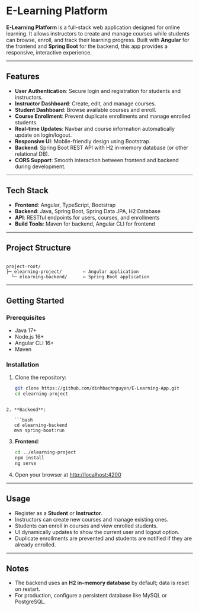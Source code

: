 
# E-Learning Platform

**E-Learning Platform** is a full-stack web application designed for online learning. It allows instructors to create and manage courses while students can browse, enroll, and track their learning progress. Built with **Angular** for the frontend and **Spring Boot** for the backend, this app provides a responsive, interactive experience.

---

## Features

- **User Authentication**: Secure login and registration for students and instructors.  
- **Instructor Dashboard**: Create, edit, and manage courses.  
- **Student Dashboard**: Browse available courses and enroll.  
- **Course Enrollment**: Prevent duplicate enrollments and manage enrolled students.  
- **Real-time Updates**: Navbar and course information automatically update on login/logout.  
- **Responsive UI**: Mobile-friendly design using Bootstrap.  
- **Backend**: Spring Boot REST API with H2 in-memory database (or other relational DB).  
- **CORS Support**: Smooth interaction between frontend and backend during development.

---

## Tech Stack

- **Frontend**: Angular, TypeScript, Bootstrap  
- **Backend**: Java, Spring Boot, Spring Data JPA, H2 Database  
- **API**: RESTful endpoints for users, courses, and enrollments  
- **Build Tools**: Maven for backend, Angular CLI for frontend  

---

## Project Structure

```

project-root/
├─ elearning-project/        ← Angular application
  └─ elearning-backend/      ← Spring Boot application

```

---

## Getting Started

### Prerequisites

- Java 17+  
- Node.js 16+  
- Angular CLI 16+  
- Maven

### Installation

1. Clone the repository:  
   ```bash
   git clone https://github.com/dinhbachnguyen/E-Learning-App.git
   cd elearning-project
```

2. **Backend**:

   ```bash
   cd elearning-backend
   mvn spring-boot:run   
   ```

3. **Frontend**:

   ```bash
   cd ../elearning-project
   npm install
   ng serve
   ```

4. Open your browser at [http://localhost:4200](http://localhost:4200)

---

## Usage

* Register as a **Student** or **Instructor**.
* Instructors can create new courses and manage existing ones.
* Students can enroll in courses and view enrolled students.
* UI dynamically updates to show the current user and logout option.
* Duplicate enrollments are prevented and students are notified if they are already enrolled.

---

## Notes

* The backend uses an **H2 in-memory database** by default; data is reset on restart.
* For production, configure a persistent database like MySQL or PostgreSQL.
